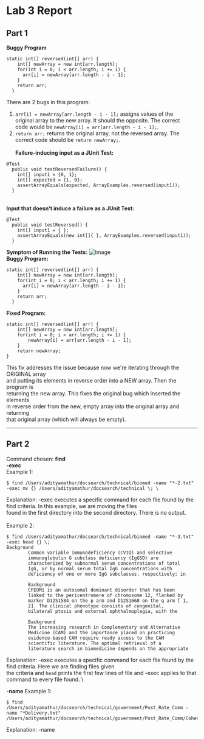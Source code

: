 # Lab 3 Report
## Part 1
**Buggy Program** 
```
static int[] reversed(int[] arr) {
    int[] newArray = new int[arr.length];
    for(int i = 0; i < arr.length; i += 1) {
      arr[i] = newArray[arr.length - i - 1];
    }
    return arr;
  }
```
There are 2 bugs in this program: 
1.  `arr[i] = newArray[arr.length - i - 1];` assigns values of the \
   original array to the new array. It should the opposite. The correct \
code would be `newArray[i] = arr[arr.length - i - 1];`. 
2. `return arr;` returns the original array, not the reversed array. The \
   correct code should be `return newArray;`.
\
\
**Failure-inducing input as a JUnit Test:** 
```
@Test 
  public void testReversedFailure() {
    int[] input1 = {0, 1};
    int[] expected = {1, 0};
    assertArrayEquals(expected, ArrayExamples.reversed(input1));
  }
```
\
**Input that doesn't induce a failure as a JUnit Test:** 
```
@Test
  public void testReversed() {
    int[] input1 = { };
    assertArrayEquals(new int[]{ }, ArrayExamples.reversed(input1));
  }
```
**Symptom of Running the Tests:**
![Image](symptom.png)
\
**Buggy Program:** 
```
static int[] reversed(int[] arr) {
    int[] newArray = new int[arr.length];
    for(int i = 0; i < arr.length; i += 1) {
      arr[i] = newArray[arr.length - i - 1];
    }
    return arr;
  }
```
**Fixed Program:**
```
static int[] reversed(int[] arr) {
    int[] newArray = new int[arr.length];
    for(int i = 0; i < arr.length; i += 1) {
        newArray[i] = arr[arr.length - i - 1];
    }
    return newArray;
}
```
This fix addresses the issue because now we're iterating through the ORIGINAL array \
and putting its elements in reverse order into a NEW array. Then the program is \
returning the new array. This fixes the original bug which inserted the elements \
in reverse order from the new, empty array into the original array and returning \
that original array (which will always be empty). 

---

## Part 2
Command chosen: **find** \
**-exec** \
Example 1: 
```
$ find /Users/adityamathur/docsearch/technical/biomed -name "*-2.txt" -exec mv {} /Users/adityamathur/docsearch/technical \; \

```
Explanation: -exec executes a specific command for each file found by the find criteria. In this example, we are moving the files \
found in the first directory into the second directory. There is no output. \
 \
Example 2: 
```
$ find /Users/adityamathur/docsearch/technical/biomed -name "*-3.txt" -exec head {} \;
Background
        Common variable immunodeficiency (CVID) and selective
        immunoglobulin G subclass deficiency (IgGSD) are
        characterized by subnormal serum concentrations of total
        IgG, or by normal serum total IgG concentrations with
        deficiency of one or more IgG subclasses, respectively; in

        Background
        CFEOM1 is an autosomal dominant disorder that has been
        linked to the pericentromere of chromosome 12, flanked by
        marker D12S1584 on the p arm and D12S1668 on the q arm [ 1,
        2]. The clinical phenotype consists of congenital,
        bilateral ptosis and external ophthalmoplegia, with the

        Background
        The increasing research in Complementary and Alternative
        Medicine (CAM) and the importance placed on practicing
        evidence-based CAM require ready access to the CAM
        scientific literature. The optimal retrieval of a
        literature search in biomedicine depends on the appropriate
```
Explanation: -exec executes a specific command for each file found by the find criteria. Here we are finding files given \
the criteria and `head` prints the first few lines of file and -exec applies to that command to every file found.
 \
 
**-name**
Example 1:
```
$ find /Users/adityamathur/docsearch/technical/government/Post_Rate_Comm -name "*Delivery.txt"
/Users/adityamathur/docsearch/technical/government/Post_Rate_Comm/Cohenetal_RuralDelivery.txt
```
Explanation: -name

   
